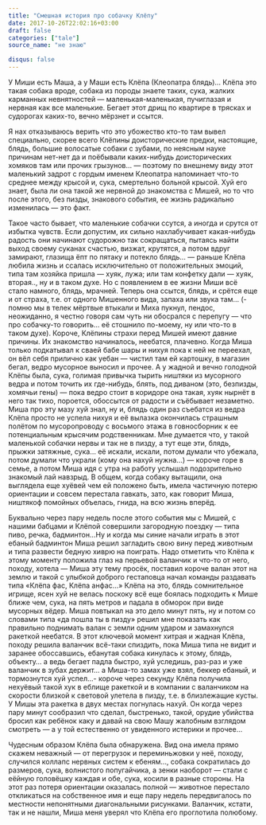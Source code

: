 ```yaml
---
title: "Смешная история про собачку Клёпу"
date: 2017-10-26T22:02:16+03:00
draft: false
categories: ["tale"]
source_name: "не знаю"

disqus: false
---
```

У Миши есть Маша, а у Маши есть Клёпа (Клеопатра блядь)… Клёпа это такая собака вроде, собака из породы знаете таких, сука, жалких карманных невнятностей — маленькая-маленькая, пучиглазая и нервная как все маленькие. Бегает этот дрищ по квартире в трясках и судорогах каких-то, вечно мёрзнет и ссытся.

<!--more-->

Я нах отказываюсь верить что это убожество кто-то там вывел специально, скорее всего Клёпины доисторические предки, настоящие, блядь, большие волосатые собаки с зубами, по неясным науке причинам нет-нет да и поёбывали каких-нибудь доисторических хомяков там или прочих грызунов… — поэтому по внешнему виду этот маленький задрот с гордым именем Клеопатра напоминает что-то среднее между крысой и, сука, смертельно больной крысой. Хуй его знает, была ли она такой же нервной до знакомства с Мишей, но то что после этого, без пизды, знакового события, ее жизнь радикально изменилась — это факт.


Такое часто бывает, что маленькие собачки ссутся, а иногда и срутся от избытка чувств. Если допустим, их сильно нахлабучивает какая-нибудь радость они начинают судорожно так сокращаться, пытаясь найти выход своему суканах счастью, визжат, крутятся, а потом вдруг замирают, глазища ёпт по пятаку и потекло блядь… — раньше Клёпа любила жизнь и ссалась исключительно от положительных эмоций, типа там хозяйка пришла — хуяк, лужа; или там конфетку дали — хуяк, вторая.., ну и в таком духе. Но с появлением в ее жизни Миши всё стало намного, блядь, мрачней. Теперь она ссытся, блядь, и срётся еще и от страха, т.е. от одного Мишенного вида, запаха или звука там… (- помню мы в телек мёртвые втыкали и Миха пукнул, пендос, неожиданно, я честно говоря сам чуть ни обосрался с перепугу — что про собачку-то говорить… её стошнило по-моему, ну или что-то в таком духе). Короче, Клёпины страхи перед Мишей имеют давние причины. Их знакомство начиналось, неебатся, плачевно. Когда Миша только подкатывал к сваей бабе шары и нихуя пока к ней не переехал, он вёл себя прилично как уебан — чистил там ей картошку, в магазин бегал, ведро мусорное выносил и прочее. А у жадной и вечно голодной Клёпы была, сука, голимая привычка тырить ништяки из мусорного ведра и потом точить их где-нибудь, блять, под диваном (это, безпизды, хомячьи гены) — пока ведро стоит в коридоре она такая, хуяк нырнёт в него так тихо, пороется, обоссытся от радости и съёбывает незаметно. Миша про эту мазу хуй знал, ну и, блядь один раз съебатся из ведра Клёпа просто не успела нихуя и её вылазка окончилась страшным полётом по мусоропроводу с восьмого этажа в говносборник к ее потенциальным крысячим родственникам. Мне думается что, у такой маленькой собачки нервы и так не в пизду, а тут еще эти, блядь, прыжки затяжные, сука… её искали, искали, потом думали что убежала, потом думали что украли (кому она нахуй нужна…) — короче горе в семье, а потом Миша идя с утра на работу услышал подозрительно знакомый лай навзрыд. В общем, когда собаку вытащили, она выглядела еще хуёвей чем ей положено быть, имела частичную потерю ориентации и совсем перестала гавкать, зато, как говорит Миша, ништякоф помойных объелась, гнида, на всю жизнь вперёд.



Буквально через пару недель после этого события мы с Мишей, с нашими бабцами и Клёпой совершили загородную поездку — типа пиво, речка, бадминтон…Ну и когда мы синие начали играть в этот ебаный бадминтон Миша решил загладить свою вину перед животным и типа развести бедную хиврю на поиграть. Надо отметить что Клёпа к этому моменту положила глаз на перьевой валанчик и что-то от него, походу, хотела — Миша эту тему просёк, поставил короче валан этот на землю и такой с улыбкой доброго гестаповца начал команды раздавать типа «Клёпа фас, Клёпа анфас…» Клёпа на это, блядь сомнительное игрище, ясен хуй не велась поскоку всё еще боялась подходить к Мише ближе чем, сука, на пять метров и падала в обморок при виде мусорных вёдер. Миша повтыкал на это дело минут пять, ну и потом со словами типа «да пошла ты в пизду» решил мне показать как правильно поднимать валан с земли одним ударом и замахнулся ракеткой неебатся. В этот ключевой момент хитрая и жадная Клёпа, походу решила валанчик всё-таки спиздить, пока Миша типа не видит и заранее обоссавшись, ебанутая собака кинулась к этому, блядь, объекту… а ведь бегает падла быстро, хуй уследишь, раз-раз и уже валанчик в зубах держит… а Миша-то замах уже взял, беккер ебаный, и тормознутся хуй успел…- короче через секунду Клёпа получила нехуёвый такой хук в еблище ракеткой и в компании с валанчиком на скорости близкой к световой улетела в пизду, т.е. в близлежащие кусты. У Мишы эта ракетка в двух местах погнулась нахуй. Он когда через пару минут сообразил что сделал, быстренько, такой, орудие убийства бросил как ребёнок каку и давай на свою Машу жалобным взглядом смотреть — а у той естественно от увиденного истерики и прочее...



Чудесным образом Клёпа была обнаружена. Вид она имела прямо скажем неважный — от перегрузок и переминьжовки у неё, походу, случился коллапс нервных систем к ебеням..., собака сократилась до размеров, сука, волнистого попугайчика, а зенки наоборот — стали с еёйную головёшку каждая и обе, сука, косили в разные стороны. На этот раз потеря ориентации оказалась полной — животное перестало откликаться на собственное имя и еще пару недель передвигалось по местности непонятными диагональными рисунками. Валанчик, кстати, так и не нашли, Миша меня уверял что Клёпа его проглотила полюбому.
